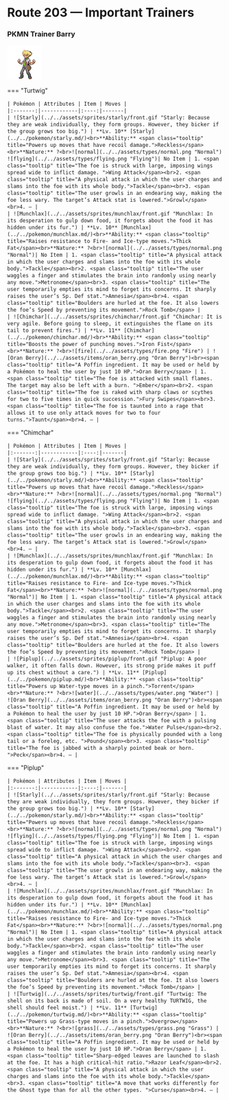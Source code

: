 # Route 203 — Important Trainers

### PKMN Trainer Barry

![PKMN Trainer Barry](../../assets/important_trainers/barry.png "PKMN Trainer Barry")

=== "Turtwig"

	| Pokémon | Attributes | Item | Moves |
	|:-------:|------------|:----:|-------|
	| ![Starly](../../assets/sprites/starly/front.gif "Starly: Because they are weak individually, they form groups. However, they bicker if the group grows too big.") | **Lv. 10** [Starly](../../pokemon/starly.md/)<br>**Ability:** <span class="tooltip" title="Powers up moves that have recoil damage.">Reckless</span><br>**Nature:** ?<br>![normal](../../assets/types/normal.png "Normal") ![flying](../../assets/types/flying.png "Flying")| No Item | 1. <span class="tooltip" title="The foe is struck with large, imposing wings spread wide to inflict damage. ">Wing Attack</span><br>2. <span class="tooltip" title="A physical attack in which the user charges and slams into the foe with its whole body.">Tackle</span><br>3. <span class="tooltip" title="The user growls in an endearing way, making the foe less wary. The target’s Attack stat is lowered.">Growl</span><br>4. — |
	| ![Munchlax](../../assets/sprites/munchlax/front.gif "Munchlax: In its desperation to gulp down food, it forgets about the food it has hidden under its fur.") | **Lv. 10** [Munchlax](../../pokemon/munchlax.md/)<br>**Ability:** <span class="tooltip" title="Raises resistance to Fire-​ and Ice-type moves.">Thick Fat</span><br>**Nature:** ?<br>![normal](../../assets/types/normal.png "Normal")| No Item | 1. <span class="tooltip" title="A physical attack in which the user charges and slams into the foe with its whole body.">Tackle</span><br>2. <span class="tooltip" title="The user waggles a finger and stimulates the brain into randomly using nearly any move.">Metronome</span><br>3. <span class="tooltip" title="The user temporarily empties its mind to forget its concerns. It sharply raises the user’s Sp. Def stat.">Amnesia</span><br>4. <span class="tooltip" title="Boulders are hurled at the foe. It also lowers the foe’s Speed by preventing its movement.">Rock Tomb</span> |
	| ![Chimchar](../../assets/sprites/chimchar/front.gif "Chimchar: It is very agile. Before going to sleep, it extinguishes the flame on its tail to prevent fires.") | **Lv. 11** [Chimchar](../../pokemon/chimchar.md/)<br>**Ability:** <span class="tooltip" title="Boosts the power of punching moves.">Iron Fist</span><br>**Nature:** ?<br>![fire](../../assets/types/fire.png "Fire") | ![Oran Berry](../../assets/items/oran_berry.png "Oran Berry")<br><span class="tooltip" title="A Poffin ingredient. It may be used or held by a Pokémon to heal the user by just 10 HP.">Oran Berry</span> | 1. <span class="tooltip" title="The foe is attacked with small flames. The target may also be left with a burn. ">Ember</span><br>2. <span class="tooltip" title="The foe is raked with sharp claws or scythes for two to five times in quick succession.">Fury Swipes</span><br>3. <span class="tooltip" title="The foe is taunted into a rage that allows it to use only attack moves for two to four turns.">Taunt</span><br>4. — |
	
=== "Chimchar"

	| Pokémon | Attributes | Item | Moves |
	|:-------:|------------|:----:|-------|
	| ![Starly](../../assets/sprites/starly/front.gif "Starly: Because they are weak individually, they form groups. However, they bicker if the group grows too big.") | **Lv. 10** [Starly](../../pokemon/starly.md/)<br>**Ability:** <span class="tooltip" title="Powers up moves that have recoil damage.">Reckless</span><br>**Nature:** ?<br>![normal](../../assets/types/normal.png "Normal") ![flying](../../assets/types/flying.png "Flying")| No Item | 1. <span class="tooltip" title="The foe is struck with large, imposing wings spread wide to inflict damage. ">Wing Attack</span><br>2. <span class="tooltip" title="A physical attack in which the user charges and slams into the foe with its whole body.">Tackle</span><br>3. <span class="tooltip" title="The user growls in an endearing way, making the foe less wary. The target’s Attack stat is lowered.">Growl</span><br>4. — |
	| ![Munchlax](../../assets/sprites/munchlax/front.gif "Munchlax: In its desperation to gulp down food, it forgets about the food it has hidden under its fur.") | **Lv. 10** [Munchlax](../../pokemon/munchlax.md/)<br>**Ability:** <span class="tooltip" title="Raises resistance to Fire-​ and Ice-type moves.">Thick Fat</span><br>**Nature:** ?<br>![normal](../../assets/types/normal.png "Normal")| No Item | 1. <span class="tooltip" title="A physical attack in which the user charges and slams into the foe with its whole body.">Tackle</span><br>2. <span class="tooltip" title="The user waggles a finger and stimulates the brain into randomly using nearly any move.">Metronome</span><br>3. <span class="tooltip" title="The user temporarily empties its mind to forget its concerns. It sharply raises the user’s Sp. Def stat.">Amnesia</span><br>4. <span class="tooltip" title="Boulders are hurled at the foe. It also lowers the foe’s Speed by preventing its movement.">Rock Tomb</span> |
	| ![Piplup](../../assets/sprites/piplup/front.gif "Piplup: A poor walker, it often falls down. However, its strong pride makes it puff up its chest without a care.") | **Lv. 11** [Piplup](../../pokemon/piplup.md/)<br>**Ability:** <span class="tooltip" title="Powers up Water-type moves in a pinch.">Torrent</span><br>**Nature:** ?<br>![water](../../assets/types/water.png "Water") | ![Oran Berry](../../assets/items/oran_berry.png "Oran Berry")<br><span class="tooltip" title="A Poffin ingredient. It may be used or held by a Pokémon to heal the user by just 10 HP.">Oran Berry</span> | 1. <span class="tooltip" title="The user attacks the foe with a pulsing blast of water. It may also confuse the foe.">Water Pulse</span><br>2. <span class="tooltip" title="The foe is physically pounded with a long tail or a foreleg, etc. ">Pound</span><br>3. <span class="tooltip" title="The foe is jabbed with a sharply pointed beak or horn. ">Peck</span><br>4. — |
	
=== "Piplup"

	| Pokémon | Attributes | Item | Moves |
	|:-------:|------------|:----:|-------|
	| ![Starly](../../assets/sprites/starly/front.gif "Starly: Because they are weak individually, they form groups. However, they bicker if the group grows too big.") | **Lv. 10** [Starly](../../pokemon/starly.md/)<br>**Ability:** <span class="tooltip" title="Powers up moves that have recoil damage.">Reckless</span><br>**Nature:** ?<br>![normal](../../assets/types/normal.png "Normal") ![flying](../../assets/types/flying.png "Flying")| No Item | 1. <span class="tooltip" title="The foe is struck with large, imposing wings spread wide to inflict damage. ">Wing Attack</span><br>2. <span class="tooltip" title="A physical attack in which the user charges and slams into the foe with its whole body.">Tackle</span><br>3. <span class="tooltip" title="The user growls in an endearing way, making the foe less wary. The target’s Attack stat is lowered.">Growl</span><br>4. — |
	| ![Munchlax](../../assets/sprites/munchlax/front.gif "Munchlax: In its desperation to gulp down food, it forgets about the food it has hidden under its fur.") | **Lv. 10** [Munchlax](../../pokemon/munchlax.md/)<br>**Ability:** <span class="tooltip" title="Raises resistance to Fire-​ and Ice-type moves.">Thick Fat</span><br>**Nature:** ?<br>![normal](../../assets/types/normal.png "Normal")| No Item | 1. <span class="tooltip" title="A physical attack in which the user charges and slams into the foe with its whole body.">Tackle</span><br>2. <span class="tooltip" title="The user waggles a finger and stimulates the brain into randomly using nearly any move.">Metronome</span><br>3. <span class="tooltip" title="The user temporarily empties its mind to forget its concerns. It sharply raises the user’s Sp. Def stat.">Amnesia</span><br>4. <span class="tooltip" title="Boulders are hurled at the foe. It also lowers the foe’s Speed by preventing its movement.">Rock Tomb</span> |
	| ![Turtwig](../../assets/sprites/turtwig/front.gif "Turtwig: The shell on its back is made of soil. On a very healthy TURTWIG, the shell should feel moist.") | **Lv. 11** [Turtwig](../../pokemon/turtwig.md/)<br>**Ability:** <span class="tooltip" title="Powers up Grass-type moves in a pinch.">Overgrow</span><br>**Nature:** ?<br>![grass](../../assets/types/grass.png "Grass") | ![Oran Berry](../../assets/items/oran_berry.png "Oran Berry")<br><span class="tooltip" title="A Poffin ingredient. It may be used or held by a Pokémon to heal the user by just 10 HP.">Oran Berry</span> | 1. <span class="tooltip" title="Sharp-edged leaves are launched to slash at the foe. It has a high critical-hit ratio.">Razor Leaf</span><br>2. <span class="tooltip" title="A physical attack in which the user charges and slams into the foe with its whole body.">Tackle</span><br>3. <span class="tooltip" title="A move that works differently for the Ghost type than for all the other types. ">Curse</span><br>4. — |
	
